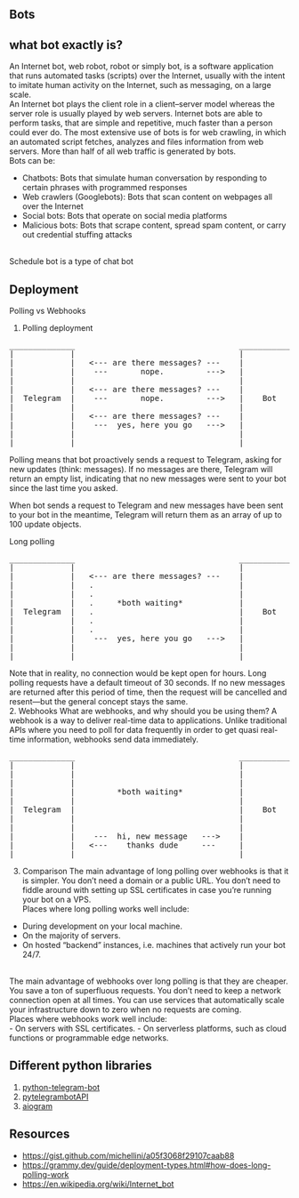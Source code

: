 ## Bots 

## what bot exactly is? 
An Internet bot, web robot, robot or simply bot, is a software application that runs automated tasks (scripts) over the Internet, usually with the intent to imitate human activity on the Internet, such as messaging, on a large scale. <br>
An Internet bot plays the client role in a client–server model whereas the server role is usually played by web servers. Internet bots are able to perform tasks, that are simple and repetitive, much faster than a person could ever do. The most extensive use of bots is for web crawling, in which an automated script fetches, analyzes and files information from web servers. More than half of all web traffic is generated by bots. <br>
Bots can be: <br>
- Chatbots: Bots that simulate human conversation by responding to certain phrases with programmed responses
- Web crawlers (Googlebots): Bots that scan content on webpages all over the Internet
- Social bots: Bots that operate on social media platforms
- Malicious bots: Bots that scrape content, spread spam content, or carry out credential stuffing attacks
<br>
Schedule bot is a type of chat bot<br>


## Deployment
Polling vs Webhooks

1. Polling deployment
<pre>
______________                                   _____________
|            |                                   |           |
|            |   <--- are there messages? ---    |           |
|            |    ---       nope.         --->   |           |
|            |                                   |           |
|            |   <--- are there messages? ---    |           |
|  Telegram  |    ---       nope.         --->   |    Bot    |
|            |                                   |           |
|            |   <--- are there messages? ---    |           |
|            |    ---  yes, here you go   --->   |           |
|            |                                   |           |
|____________|                                   |___________|
</pre>

Polling means that bot proactively sends a request to Telegram, asking for new updates (think: messages). If no messages are there, Telegram will return an empty list, indicating that no new messages were sent to your bot since the last time you asked.

When bot sends a request to Telegram and new messages have been sent to your bot in the meantime, Telegram will return them as an array of up to 100 update objects.
<br>

Long polling
<pre>
______________                                   _____________
|            |                                   |           |
|            |   <--- are there messages? ---    |           |
|            |   .                               |           |
|            |   .                               |           |
|            |   .     *both waiting*            |           |
|  Telegram  |   .                               |    Bot    |
|            |   .                               |           |
|            |   .                               |           |
|            |    ---  yes, here you go   --->   |           |
|            |                                   |           |
|____________|                                   |___________|
</pre>
Note that in reality, no connection would be kept open for hours. Long polling requests have a default timeout of 30 seconds. If no new messages are returned after this period of time, then the request will be cancelled and resent—but the general concept stays the same.
<br>
2. Webhooks
What are webhooks, and why should you be using them? A webhook is a way to deliver real-time data to applications. Unlike traditional APIs where you need to poll for data frequently in order to get quasi real-time information, webhooks send data immediately.
<pre>
______________                                   _____________
|            |                                   |           |
|            |                                   |           |
|            |                                   |           |
|            |         *both waiting*            |           |
|            |                                   |           |
|  Telegram  |                                   |    Bot    |
|            |                                   |           |
|            |                                   |           |
|            |    ---  hi, new message   --->    |           |
|            |   <---    thanks dude     ---     |           |
|____________|                                   |___________|
</pre>

3. Comparison
The main advantage of long polling over webhooks is that it is simpler. You don’t need a domain or a public URL. You don’t need to fiddle around with setting up SSL certificates in case you’re running your bot on a VPS.<br>
Places where long polling works well include:<br>
- During development on your local machine.
- On the majority of servers.
- On hosted “backend” instances, i.e. machines that actively run your bot 24/7.
<br>
The main advantage of webhooks over long polling is that they are cheaper. You save a ton of superfluous requests. You don’t need to keep a network connection open at all times. You can use services that automatically scale your infrastructure down to zero when no requests are coming.<br>
Places where webhooks work well include:<br>
- On servers with SSL certificates.
- On serverless platforms, such as cloud functions or programmable edge networks.
<br>


## Different python libraries
1) <a href='https://github.com/python-telegram-bot/python-telegram-bot'>python-telegram-bot</a>
2) <a href='https://github.com/eternnoir/pyTelegramBotAPI'>pytelegrambotAPI</a>
3) <a href='https://github.com/aiogram/aiogram'>aiogram</a>



## Resources
- https://gist.github.com/michellini/a05f3068f29107caab88
- https://grammy.dev/guide/deployment-types.html#how-does-long-polling-work 
- https://en.wikipedia.org/wiki/Internet_bot